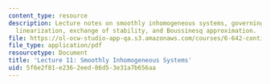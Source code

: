 ```yaml
---
content_type: resource
description: Lecture notes on smoothly inhomogeneous systems, governing equations,
  linearization, exchange of stability, and Boussinesq approximation.
file: https://ol-ocw-studio-app-qa.s3.amazonaws.com/courses/6-642-continuum-electromechanics-fall-2008/5f6e2f81e2362eed86d53e31a7b656aa_lec11_f08.pdf
file_type: application/pdf
resourcetype: Document
title: 'Lecture 11: Smoothly Inhomogeneous Systems'
uid: 5f6e2f81-e236-2eed-86d5-3e31a7b656aa
---
```

